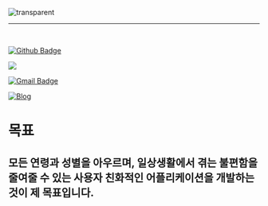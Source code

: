 ![transparent](https://capsule-render.vercel.app/api?type=transparent&fontColor=06f&text=When%20life%20gives%20you%20lemons,%20make%20lemonade%20(談笑自若)&height=60&fontSize=34)
<hr/>
<br> 

[![Github Badge](https://img.shields.io/badge/-Github-181717?style=flat-square&logo=Github&logoColor=white&link=https://www.instagram.com/zuzu_zzing/)](https://github.com/dongminjang24)

<a href="https://blog.naver.com/jangdm37"><img src="https://img.shields.io/badge/Naver-03C75A?style=flat-square&logo=Naver&logoColor=white"/>

</a>[![Gmail Badge](https://img.shields.io/badge/Gmail-d14836?style=flat-square&logo=Gmail&logoColor=white&link=mailto:jjuhee0913@gmail.com)](mailto:jangdm37@gmail.com)


[![Blog](https://img.shields.io/badge/Blog-dongminjang24.github.io-blue)](https://dongminjang24.github.io/)



# 목표
## 모든 연령과 성별을 아우르며, 일상생활에서 겪는 불편함을 줄여줄 수 있는 사용자 친화적인 어플리케이션을 개발하는 것이 제 목표입니다.
